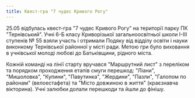```yaml
---
title: Квест-гра "7 чудес Кривого Рогу"
---
```


25.05 відбулась квест-гра "7 чудес Кривого Рогу" на території парку ПК "Тернівський". Учні 6-Б класу Криворізької загальноосвітньої школи І-ІІІ ступенів № 55 взяли участь і отримали Подяку від відділу освіти і науки виконкому Тернівської районної у місті ради. Метою гри було виховання в учнівської молоді любові до Батьківщини, рідного міста.

Кожній команді на лінії старту вручався "Маршрутний лист" з переліком та порядком проходження етапів смуги перешкод: "Ліани", "Мишоловка", "Купини", "Павутинка", "Жердини", "Пазли", "Галопом по районам" (велоестафета) та "Місто довжиною в життя" (краєзнавча вікторина). Учні залюбки долали перешкоди та йшли до фінішу.

<slideshow />

